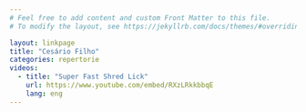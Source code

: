 ```yaml
---
# Feel free to add content and custom Front Matter to this file.
# To modify the layout, see https://jekyllrb.com/docs/themes/#overriding-theme-defaults

layout: linkpage
title: "Cesário Filho"
categories: repertorie
videos:
  - title: "Super Fast Shred Lick"
    url: https://www.youtube.com/embed/RXzLRkkbbqE
    lang: eng
---
```

